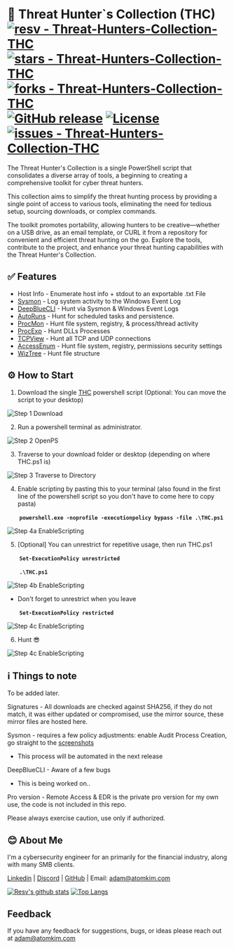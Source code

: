# 🔎 Threat Hunter`s Collection (THC) [![resv - Threat-Hunters-Collection-THC](https://img.shields.io/static/v1?label=resv&message=Threat-Hunters-Collection-THC&color=blue&logo=github)](https://github.com/resv/Threat-Hunters-Collection-THC "Go to GitHub repo") [![stars - Threat-Hunters-Collection-THC](https://img.shields.io/github/stars/resv/Threat-Hunters-Collection-THC?style=social)](https://github.com/resv/Threat-Hunters-Collection-THC) [![forks - Threat-Hunters-Collection-THC](https://img.shields.io/github/forks/resv/Threat-Hunters-Collection-THC?style=social)](https://github.com/resv/Threat-Hunters-Collection-THC) [![GitHub release](https://img.shields.io/github/release/resv/Threat-Hunters-Collection-THC?include_prereleases=&sort=semver&color=blue)](https://github.com/resv/Threat-Hunters-Collection-THC/releases/) [![License](https://img.shields.io/badge/License-MIT-blue)](#license) [![issues - Threat-Hunters-Collection-THC](https://img.shields.io/github/issues/resv/Threat-Hunters-Collection-THC)](https://github.com/resv/Threat-Hunters-Collection-THC/issues)

The Threat Hunter's Collection is a single PowerShell script that consolidates a diverse array of tools, a beginning to creating a comprehensive toolkit for cyber threat hunters.

This collection aims to simplify the threat hunting process by providing a single point of access to various tools, eliminating the need for tedious setup, sourcing downloads, or complex commands.

The toolkit promotes portability, allowing hunters to be creative—whether on a USB drive, as an email template, or CURL it from a repository for convenient and efficient threat hunting on the go. Explore the tools, contribute to the project, and enhance your threat hunting capabilities with the Threat Hunter's Collection.
## ✅ Features

- Host Info - Enumerate host info + stdout to an exportable .txt File
- [Sysmon](https://learn.microsoft.com/en-us/sysinternals/downloads/sysmon) - Log system activity to the Windows Event Log
- [DeepBlueCLI](https://github.com/sans-blue-team/DeepBlueCLI) - Hunt via Sysmon & Windows Event Logs
- [AutoRuns](https://learn.microsoft.com/en-us/sysinternals/downloads/autoruns) - Hunt for scheduled tasks and persistence.
- [ProcMon](https://learn.microsoft.com/en-us/sysinternals/downloads/procmon) - Hunt file system, registry, & process/thread activity
- [ProcExp](https://learn.microsoft.com/en-us/sysinternals/downloads/process-explorer) - Hunt DLLs Processes
- [TCPView](https://learn.microsoft.com/en-us/sysinternals/downloads/tcpview) - Hunt all TCP and UDP connections
- [AccessEnum](https://learn.microsoft.com/en-us/sysinternals/downloads/accessenum) - Hunt file system, registry, permissions security settings
- [WizTree](https://diskanalyzer.com/) - Hunt file structure



## ⚙️ How to Start

1. Download the single [THC](https://github.com/resv/Threat-Hunters-Collection-THC/raw/main/THC.ps1) powershell script (Optional: You can move the script to your desktop)

![Step 1 Download](https://github.com/resv/Threat-Hunters-Collection-THC/blob/main/ReadmeIMGS/Download.png?raw=true)

2. Run a powershell terminal as administrator.

![Step 2 OpenPS](https://github.com/resv/Threat-Hunters-Collection-THC/blob/main/ReadmeIMGS/OpenPS.png?raw=true)

3. Traverse to your download folder or desktop (depending on where THC.ps1 is)

![Step 3 Traverse to Directory](https://github.com/resv/Threat-Hunters-Collection-THC/blob/main/ReadmeIMGS/Traverse%20to%20file%20directory.png?raw=true)

4. Enable scripting by pasting this to your terminal (also found in the first line of the powershell script so you don't have to come here to copy pasta)

&nbsp;&nbsp;&nbsp;&nbsp;&nbsp;&nbsp; **```powershell.exe -noprofile -executionpolicy bypass -file .\THC.ps1```**

![Step 4a EnableScripting](https://github.com/resv/Threat-Hunters-Collection-THC/blob/main/ReadmeIMGS/RunOnce.png?raw=true)

5. [Optional] You can unrestrict for repetitive usage, then run THC.ps1

&nbsp;&nbsp;&nbsp;&nbsp;&nbsp;&nbsp; **```Set-ExecutionPolicy unrestricted```**

&nbsp;&nbsp;&nbsp;&nbsp;&nbsp;&nbsp; **```.\THC.ps1```**

![Step 4b EnableScripting](https://github.com/resv/Threat-Hunters-Collection-THC/blob/main/ReadmeIMGS/RunMore.png?raw=true)

 - Don't forget to unrestrict when you leave

&nbsp;&nbsp;&nbsp;&nbsp;&nbsp;&nbsp; **```Set-ExecutionPolicy restricted```**

![Step 4c EnableScripting](https://github.com/resv/Threat-Hunters-Collection-THC/blob/main/ReadmeIMGS/RunMoreClose.png?raw=true)

6. Hunt 😎

![Step 4c EnableScripting](https://github.com/resv/Threat-Hunters-Collection-THC/blob/main/ReadmeIMGS/THCReady.png?raw=true)


## ℹ️ Things to note

To be added later.

Signatures - All downloads are checked against SHA256, if they do not match, it was either updated or compromised, use the mirror source, these mirror files are hosted here.

Sysmon - requires a few policy adjustments: enable Audit Process Creation, go straight to the [screenshots](https://mahim-firoj.medium.com/incident-response-and-threat-hunting-using-deepbluecli-tool-bf5d4c52c8a8)
 - This process will be automated in the next release

DeepBlueCLI - Aware of a few bugs
 - This is being worked on..

Pro version - Remote Access & EDR is the private pro version for my own use, the code is not included in this repo.

Please always exercise caution, use only if authorized.


## 😊 About Me
I'm a cybersecurity engineer for an primarily for the financial industry, along with many SMB clients.

[Linkedin](https://www.linkedin.com/in/adamkim456/) | [Discord](https://discord.gg/HXNprdRD) | [GitHub](https://github.com/resv) | Email: adam@atomkim.com    

[![Resv's github stats](https://github-readme-stats.vercel.app/api?username=resv)](https://github.com/resv) [![Top Langs](https://github-readme-stats.vercel.app/api/top-langs/?username=resv&layout=compact)](https://github.com/resv)
## Feedback

If you have any feedback for suggestions, bugs, or ideas please reach out at adam@atomkim.com

